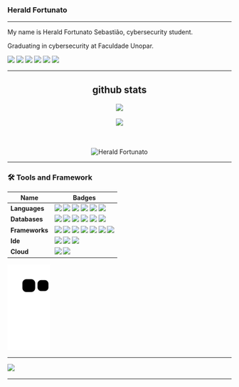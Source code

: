 
### Herald Fortunato
<hr>
My name is Herald Fortunato Sebastião, cybersecurity student. 

Graduating in cybersecurity at Faculdade Unopar.

<div>
  <a href="https://www.instagram.com/herald.fortunato/" target="_blank"><img src="https://img.shields.io/badge/-Instagram-%23E4405F?style=for-the-badge&logo=instagram&logoColor=white" target="_blank"></a>
  <a href="https://www.facebook.com/herald.fortunato.12/" target="_blank"><img src="https://img.shields.io/badge/Facebook-1877F2?style=for-the-badge&logo=facebook&logoColor=white" target="_blank"></a> 
  <a href = "mailto:heraldfortunato1@gmail.com"><img src="https://img.shields.io/badge/-Gmail-%23333?style=for-the-badge&logo=gmail&logoColor=white" target="_blank"></a>
  <a href="https://www.linkedin.com/in/herald-fortunato-sebasti%C3%A3o-677429218/" target="_blank"><img src="https://img.shields.io/badge/-LinkedIn-%230077B5?style=for-the-badge&logo=linkedin&logoColor=white" target="_blank"></a> 
  <a href="https://twitter.com/FortunatoHerald" target="_blank"><img src="https://img.shields.io/badge/Twitter-1DA1F2?style=for-the-badge&logo=twitter&logoColor=white" /></a>
  <a href="https://github.com/Fortunato-Herald" taret="_blank"><img src="https://img.shields.io/badge/GitHub-100000?style=for-the-badge&logo=github&logoColor=white" /></a>
</div>

<hr>

<div align="center">
  <h2>github stats</h2>
  <a href="https://github.com/Fortunato-Herald">
    <img align="center" src="https://github-readme-stats.vercel.app/api?username=Fortunato-Herald&&show_icons=true&title_color=ffffff&icon_color=bb2acf&text_color=daf7dc&bg_color=202021" /></a>
 </div>
 
  <br>
  
<div align="center">
  <img height="198em" src="https://github-readme-stats.vercel.app/api/top-langs/?username=Fortunato-Herald&layout=compact&langs_count=8&bg_color=202021&text_color=ffffff" />
</div>

<div align="center" >
  <p>&nbsp;</p>
  <p><img align="center" src="https://github-readme-streak-stats.herokuapp.com/?user=Fortunato-Herald&theme=dark" alt="Herald Fortunato" /></p></div>
  
<hr>

<div>
  <h3> 🛠 Tools and Framework </h3>

| Name  | Badges   |
| ------- | -------- |
| **Languages**   | <img src="https://img.shields.io/badge/HTML-239120?style=for-the-badge&logo=html5&logoColor=white" />  <img src="https://img.shields.io/badge/CSS3-1572B6?style=for-the-badge&logo=css3&logoColor=white" /> <img src="https://img.shields.io/badge/JavaScript-F7DF1E?style=for-the-badge&logo=javascript&logoColor=black" /> <img src="https://img.shields.io/badge/Python-3776AB?style=for-the-badge&logo=python&logoColor=white" /> <img src="https://img.shields.io/badge/R-276DC3?style=for-the-badge&logo=r&logoColor=white" /> <img src="https://img.shields.io/badge/Java-ED8B00?style=for-the-badge&logo=java&logoColor=white"/>   |
| **Databases**   | <img src="https://img.shields.io/badge/MySQL-005C84?style=for-the-badge&logo=mysql&logoColor=white" /> <img src="https://img.shields.io/badge/PostgreSQL-316192?style=for-the-badge&logo=postgresql&logoColor=white" /> <img src="https://img.shields.io/badge/SQLite-07405E?style=for-the-badge&logo=sqlite&logoColor=white" /> <img src="https://img.shields.io/badge/MongoDB-4EA94B?style=for-the-badge&logo=mongodb&logoColor=white" /> <img src="https://img.shields.io/badge/redis-%23DD0031.svg?&style=for-the-badge&logo=redis&logoColor=white" /> <img src="https://img.shields.io/badge/Couchbase-EA2328?style=for-the-badge&logo=couchbase&logoColor=white" />   |
| **Frameworks**   |  <img src="https://img.shields.io/badge/Django-092E20?style=for-the-badge&logo=django&logoColor=white" /> <img src="https://img.shields.io/badge/jQuery-0769AD?style=for-the-badge&logo=jquery&logoColor=white" /> <img src="https://img.shields.io/badge/React-20232A?style=for-the-badge&logo=react&logoColor=61DAFB" /> <img src="https://img.shields.io/badge/Vue.js-35495E?style=for-the-badge&logo=vue.js&logoColor=4FC08D" /> <img src="https://img.shields.io/badge/Angular-DD0031?style=for-the-badge&logo=angular&logoColor=white" /> <img src="https://img.shields.io/badge/Bootstrap-563D7C?style=for-the-badge&logo=bootstrap&logoColor=white" /> <img src="https://img.shields.io/badge/Node.js-43853D?style=for-the-badge&logo=node.js&logoColor=white" />    |
| **Ide**  | <img src="https://img.shields.io/badge/Visual_Studio_Code-0078D4?style=for-the-badge&logo=visual%20studio%20code&logoColor=white" /> <img src="https://img.shields.io/badge/RStudio-75AADB?style=for-the-badge&logo=RStudio&logoColor=white" /> <img src="https://img.shields.io/badge/PyCharm-000000.svg?&style=for-the-badge&logo=PyCharm&logoColor=white" />  |
| **Cloud**  | <img src="https://img.shields.io/badge/GIT-E44C30?style=for-the-badge&logo=git&logoColor=white" /> <img src="https://img.shields.io/badge/Amazon_AWS-232F3E?style=for-the-badge&logo=amazon-aws&logoColor=white" />   |
</div>

<div> 
  
  ![Snake animation](https://github.com/Fortunato-Herald/Fortunato-Herald/blob/output/github-contribution-grid-snake.svg)
 
</div>
<hr>
<img src="https://img.shields.io/github/followers/Fortunato-Herald.svg?style=social&label=Follow&maxAge=2592000" />
<hr>
  


